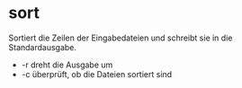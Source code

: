 # sort

Sortiert die Zeilen der Eingabedateien und schreibt sie in die Standardausgabe.

- -r dreht die Ausgabe um
- -c überprüft, ob die Dateien sortiert sind
